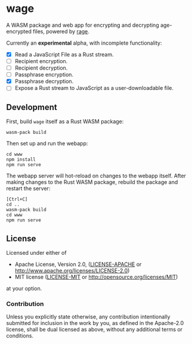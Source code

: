# wage

A WASM package and web app for encrypting and decrypting age-encrypted files,
powered by [rage](https://github.com/str4d/rage).

Currently an **experimental** alpha, with incomplete functionality:

- [x] Read a JavaScript File as a Rust stream.
- [ ] Recipient encryption.
- [ ] Recipient decryption.
- [ ] Passphrase encryption.
- [x] Passphrase decryption.
- [ ] Expose a Rust stream to JavaScript as a user-downloadable file.

## Development

First, build `wage` itself as a Rust WASM package:
```
wasm-pack build
```

Then set up and run the webapp:
```
cd www
npm install
npm run serve
```

The webapp server will hot-reload on changes to the webapp itself. After
making changes to the Rust WASM package, rebuild the package and restart
the server:
```
[Ctrl+C]
cd ..
wasm-pack build
cd www
npm run serve
```

## License

Licensed under either of

* Apache License, Version 2.0, ([LICENSE-APACHE](LICENSE-APACHE) or http://www.apache.org/licenses/LICENSE-2.0)
* MIT license ([LICENSE-MIT](LICENSE-MIT) or http://opensource.org/licenses/MIT)

at your option.

### Contribution

Unless you explicitly state otherwise, any contribution intentionally
submitted for inclusion in the work by you, as defined in the Apache-2.0
license, shall be dual licensed as above, without any additional terms or
conditions.


